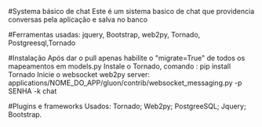 #Systema básico de chat
Este é um sistema basico de chat que providencia conversas pela aplicação e salva no banco

#Ferramentas usadas:
jquery, Bootstrap, web2py, Tornado, Postgreesql,Tornado

#Instalação
Após dar o pull apenas habilite o "migrate=True" de todos os mapeamentos em models.py
Instale o Tornado, comando :
 pip install Tornado
Inicie o websocket web2py server: applications/NOME_DO_APP/gluon/contrib/websocket_messaging.py -p SENHA -k chat

#Plugins e frameworks Usados:
Tornado;
Web2py;
PostgreeSQL;
Jquery;
Bootstrap.

